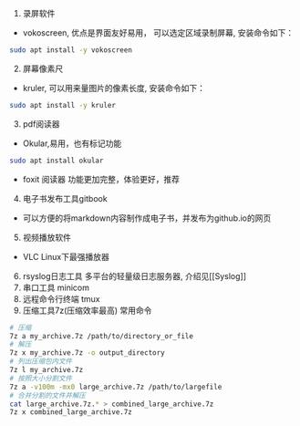 1. 录屏软件
- vokoscreen, 优点是界面友好易用， 可以选定区域录制屏幕, 安装命令如下：
```bash
sudo apt install -y vokoscreen
```
2. 屏幕像素尺
- kruler, 可以用来量图片的像素长度, 安装命令如下：
```bash
sudo apt install -y kruler
```
3. pdf阅读器
- Okular,易用，也有标记功能
```bash
sudo apt install okular
```
- foxit 阅读器
功能更加完整，体验更好，推荐
4. 电子书发布工具gitbook
- 可以方便的将markdown内容制作成电子书，并发布为github.io的网页
5. 视频播放软件
- VLC
Linux下最强播放器
6. rsyslog日志工具
多平台的轻量级日志服务器, 介绍见[[Syslog]]
7. 串口工具
minicom
8. 远程命令行终端
tmux
9. 压缩工具7z(压缩效率最高)
常用命令
```bash
# 压缩
7z a my_archive.7z /path/to/directory_or_file
# 解压
7z x my_archive.7z -o output_directory
# 列出压缩包内文件
7z l my_archive.7z
# 按照大小分割文件
7z a -v100m -mx0 large_archive.7z /path/to/largefile
# 合并分割的文件并解压
cat large_archive.7z.* > combined_large_archive.7z
7z x combined_large_archive.7z
```
